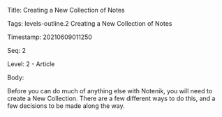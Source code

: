 Title:  Creating a New Collection of Notes

Tags:   levels-outline.2 Creating a New Collection of Notes

Timestamp: 20210609011250

Seq:    2

Level:  2 - Article

Body: 

Before you can do much of anything else with Notenik, you will need to create a New Collection. There are a few different ways to do this, and a few decisions to be made along the way. 

